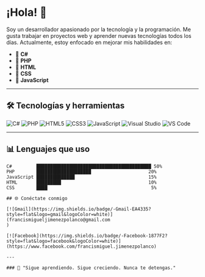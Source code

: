 # ¡Hola! 👋

Soy un desarrollador apasionado por la tecnología y la programación. Me gusta trabajar en proyectos web y aprender nuevas tecnologías todos los días. Actualmente, estoy enfocado en mejorar mis habilidades en:

- 🔹 **C#**
- 🔹 **PHP**
- 🔹 **HTML**
- 🔹 **CSS**
- 🔹 **JavaScript**

---

## 🛠️ Tecnologías y herramientas

![C#](https://img.shields.io/badge/-C%23-239120?style=flat&logo=c-sharp&logoColor=white)
![PHP](https://img.shields.io/badge/-PHP-777BB4?style=flat&logo=php&logoColor=white)
![HTML5](https://img.shields.io/badge/-HTML5-E34F26?style=flat&logo=html5&logoColor=white)
![CSS3](https://img.shields.io/badge/-CSS3-1572B6?style=flat&logo=css3)
![JavaScript](https://img.shields.io/badge/-JavaScript-F7DF1E?style=flat&logo=javascript&logoColor=black)
![Visual Studio](https://img.shields.io/badge/-Visual%20Studio-5C2D91?style=flat&logo=visual-studio)
![VS Code](https://img.shields.io/badge/-VS%20Code-007ACC?style=flat&logo=visual-studio-code)

---

## 📊 Lenguajes que uso
```text
C#         ██████████████████████████████████████████ 50%
PHP        ████████████████████                     20%
JavaScript ██████████████                           15%
HTML       █████████                                10%
CSS        ████                                      5%

## 🌐 Conéctate conmigo

[![Gmail](https://img.shields.io/badge/-Gmail-EA4335?style=flat&logo=gmail&logoColor=white)](francismigueljimenezpolanco@gmail.com
)

[![Facebook](https://img.shields.io/badge/-Facebook-1877F2?style=flat&logo=facebook&logoColor=white)](https://www.facebook.com/francismiguel.jimenezpolanco)

---

### 🚀 "Sigue aprendiendo. Sigue creciendo. Nunca te detengas."
